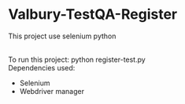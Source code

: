 # Valbury-TestQA-Register

This project use selenium python

<br />To run this project: python register-test.py
<br />
Dependencies used:
- Selenium
- Webdriver manager